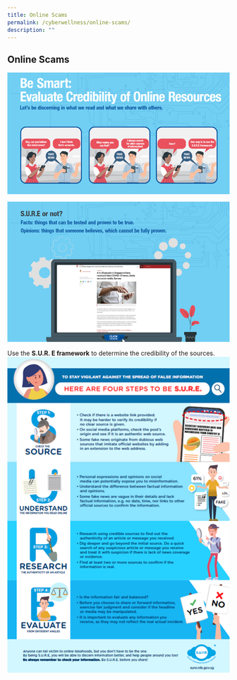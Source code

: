 ```yaml
---
title: Online Scams
permalink: /cyberwellness/online-scams/
description: ""
---
```

## Online Scams
![](/images/Well%20Being%20Guide/Cyber%20Wellness/cyberwellness_6.png)

![](/images/Well%20Being%20Guide/Cyber%20Wellness/cyberwellness_7.png)

Use the **S.U.R. E framework** to determine the credibility of the sources.
![](/images/Well%20Being%20Guide/Cyber%20Wellness/cyberwellness_8.png)


